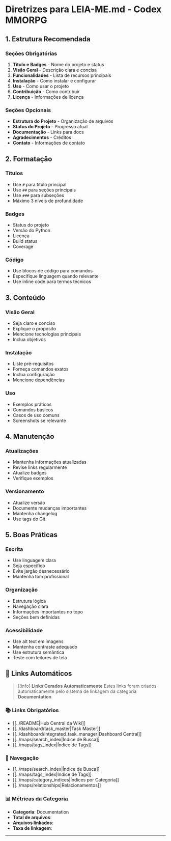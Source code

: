 # Diretrizes para LEIA-ME.md - Codex MMORPG
## 1. Estrutura Recomendada

### Seções Obrigatórias
1. **Título e Badges** - Nome do projeto e status
2. **Visão Geral** - Descrição clara e concisa
3. **Funcionalidades** - Lista de recursos principais
4. **Instalação** - Como instalar e configurar
5. **Uso** - Como usar o projeto
6. **Contribuição** - Como contribuir
7. **Licença** - Informações de licença

### Seções Opcionais
- **Estrutura do Projeto** - Organização de arquivos
- **Status do Projeto** - Progresso atual
- **Documentação** - Links para docs
- **Agradecimentos** - Créditos
- **Contato** - Informações de contato

## 2. Formatação

### Títulos
- Use `#` para título principal
- Use `##` para seções principais
- Use `###` para subseções
- Máximo 3 níveis de profundidade

### Badges
- Status do projeto
- Versão do Python
- Licença
- Build status
- Coverage

### Código
- Use blocos de código para comandos
- Especifique linguagem quando relevante
- Use inline code para termos técnicos

## 3. Conteúdo

### Visão Geral
- Seja claro e conciso
- Explique o propósito
- Mencione tecnologias principais
- Inclua objetivos

### Instalação
- Liste pré-requisitos
- Forneça comandos exatos
- Inclua configuração
- Mencione dependências

### Uso
- Exemplos práticos
- Comandos básicos
- Casos de uso comuns
- Screenshots se relevante

## 4. Manutenção

### Atualizações
- Mantenha informações atualizadas
- Revise links regularmente
- Atualize badges
- Verifique exemplos

### Versionamento
- Atualize versão
- Documente mudanças importantes
- Mantenha changelog
- Use tags do Git

## 5. Boas Práticas

### Escrita
- Use linguagem clara
- Seja específico
- Evite jargão desnecessário
- Mantenha tom profissional

### Organização
- Estrutura lógica
- Navegação clara
- Informações importantes no topo
- Seções bem definidas

### Acessibilidade
- Use alt text em imagens
- Mantenha contraste adequado
- Use estrutura semântica
- Teste com leitores de tela

## 🔗 **Links Automáticos**

> [!info] **Links Gerados Automaticamente**
> Estes links foram criados automaticamente pelo sistema de linkagem da categoria **Documentation**

### **📚 Links Obrigatórios**
- [[../README|Hub Central da Wiki]]
- [[../dashboard/task_master|Task Master]]
- [[../dashboard/integrated_task_manager|Dashboard Central]]
- [[../maps/search_index|Índice de Busca]]
- [[../maps/tags_index|Índice de Tags]]

### **🧭 Navegação**
- [[../maps/search_index|Índice de Busca]]
- [[../maps/tags_index|Índice de Tags]]
- [[../maps/category_indices|Índices por Categoria]]
- [[../maps/relationships|Relacionamentos]]

### **📊 Métricas da Categoria**
- **Categoria**: Documentation
- **Total de arquivos**: <!-- Contador automático -->
- **Arquivos linkados**: <!-- Contador automático -->
- **Taxa de linkagem**: <!-- Percentual automático -->

---

